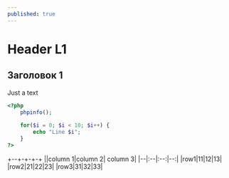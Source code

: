 ```yaml
---
published: true
---
```


# Header L1

## Заголовок 1

Just a text

~~~ php
<?php
    phpinfo();
    
    for($i = 0; $i < 10; $i++) {
        echo "Line $i";
    }
?>
~~~

+--+-+-+-+
||column 1|column 2| column 3| 
|--|:--|:--:|--:|
|row1|11|12|13|
|row2|21|22|23|
|row3|31|32|33|
